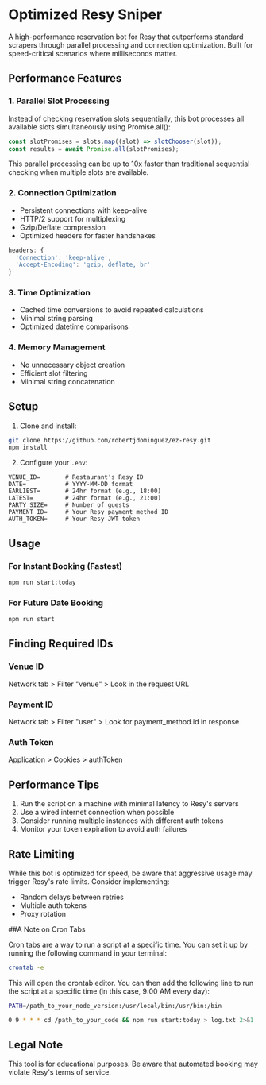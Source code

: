 # Optimized Resy Sniper

A high-performance reservation bot for Resy that outperforms standard scrapers through parallel processing and connection optimization. Built for speed-critical scenarios where milliseconds matter.

## Performance Features

### 1. Parallel Slot Processing

Instead of checking reservation slots sequentially, this bot processes all available slots simultaneously using Promise.all():

```javascript
const slotPromises = slots.map((slot) => slotChooser(slot));
const results = await Promise.all(slotPromises);
```

This parallel processing can be up to 10x faster than traditional sequential checking when multiple slots are available.

### 2. Connection Optimization

- Persistent connections with keep-alive
- HTTP/2 support for multiplexing
- Gzip/Deflate compression
- Optimized headers for faster handshakes

```javascript
headers: {
  'Connection': 'keep-alive',
  'Accept-Encoding': 'gzip, deflate, br'
}
```

### 3. Time Optimization

- Cached time conversions to avoid repeated calculations
- Minimal string parsing
- Optimized datetime comparisons

### 4. Memory Management

- No unnecessary object creation
- Efficient slot filtering
- Minimal string concatenation

## Setup

1. Clone and install:

```bash
git clone https://github.com/robertjdominguez/ez-resy.git
npm install
```

2. Configure your `.env`:

```env
VENUE_ID=       # Restaurant's Resy ID
DATE=           # YYYY-MM-DD format
EARLIEST=       # 24hr format (e.g., 18:00)
LATEST=         # 24hr format (e.g., 21:00)
PARTY_SIZE=     # Number of guests
PAYMENT_ID=     # Your Resy payment method ID
AUTH_TOKEN=     # Your Resy JWT token
```

## Usage

### For Instant Booking (Fastest)

```bash
npm run start:today
```

### For Future Date Booking

```bash
npm run start
```

## Finding Required IDs

### Venue ID

Network tab > Filter "venue" > Look in the request URL

### Payment ID

Network tab > Filter "user" > Look for payment_method.id in response

### Auth Token

Application > Cookies > authToken

## Performance Tips

1. Run the script on a machine with minimal latency to Resy's servers
2. Use a wired internet connection when possible
3. Consider running multiple instances with different auth tokens
4. Monitor your token expiration to avoid auth failures

## Rate Limiting

While this bot is optimized for speed, be aware that aggressive usage may trigger Resy's rate limits. Consider implementing:

- Random delays between retries
- Multiple auth tokens
- Proxy rotation

##A Note on Cron Tabs

Cron tabs are a way to run a script at a specific time. You can set it up by running the following command in your terminal:

```bash
crontab -e
```

This will open the crontab editor. You can then add the following line to run the script at a specific time (in this case, 9:00 AM every day):

```bash
PATH=/path_to_your_node_version:/usr/local/bin:/usr/bin:/bin

0 9 * * * cd /path_to_your_code && npm run start:today > log.txt 2>&1
```

## Legal Note

This tool is for educational purposes. Be aware that automated booking may violate Resy's terms of service.
